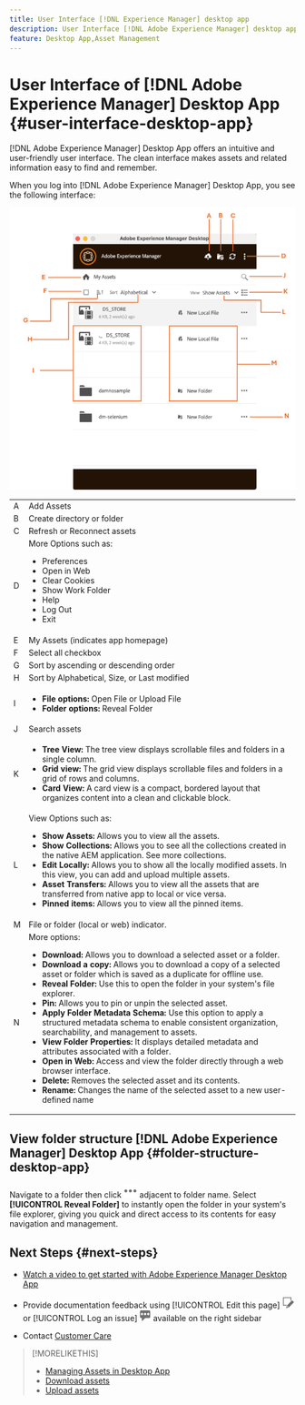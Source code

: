 ```yaml
---
title: User Interface [!DNL Experience Manager] desktop app
description: User Interface [!DNL Adobe Experience Manager] desktop app.
feature: Desktop App,Asset Management
---
```


# User Interface of [!DNL Adobe Experience Manager] Desktop App {#user-interface-desktop-app}

[!DNL Adobe Experience Manager] Desktop App offers an intuitive and user-friendly user interface. The clean interface makes assets and related information easy to find and remember.

When you log into [!DNL Adobe Experience Manager] Desktop App, you see the following interface:

![Desktop App User Interface](assets/app-user-interface.png)

<table border="0">
    <tr>
        <td> A </td>
        <td> Add Assets </td>
    </tr>
    <tr>
        <td> B </td>
        <td> Create directory or folder </td>
    </tr>
    <tr>
        <td> C </td>
        <td> Refresh or Reconnect assets </td>
    </tr>
    <tr>
        <td> D </td>
        <td> More Options such as:
            <ul>
                <li>Preferences</li>
                <li>Open in Web</li>
                <li>Clear Cookies</li>
                <li>Show Work Folder</li>
                <li>Help</li>
                <li>Log Out</li>
                <li>Exit</li>
            </ul>
        </td>
    </tr>
    <tr>
        <td> E </td>
        <td> My Assets (indicates app homepage) </td>
    </tr>
    <tr>
        <td> F </td>
        <td> Select all checkbox </td>
    </tr>
    <tr>
        <td> G </td>
        <td> Sort by ascending or descending order </td>
    </tr>
    <tr>
        <td> H </td>
        <td> Sort by Alphabetical, Size, or Last modified </td>
    </tr>
    <tr>
        <td> I </td>
        <td> 
        <ul>
            <li> <b>File options:</b> Open File or Upload File </li> 
            <li> <b>Folder options:</b> Reveal Folder </li>
        </ul>
        </td>
    </tr>
    <tr>
        <td> J </td>
        <td> Search assets </td>
    </tr>
    <tr>
        <td> K </td>
        <td> 
            <ul>
                <li> <b> Tree View: </b> The tree view displays scrollable files and folders in a single column. </li> 
                <li> <b> Grid view: </b> The grid view displays scrollable files and folders in a grid of rows and columns. </li>
                <li> <b> Card View: </b> A card view is a compact, bordered layout that organizes content into a clean and clickable block. </li> 
            </ul>
        </td>
    </tr>
    <tr>
        <td> L </td>
        <td> View Options such as: 
            <ul>
                <li><b> Show Assets:</b> Allows you to view all the assets. </li>
                <li><b> Show Collections:</b> Allows you to see all the collections created in the native AEM application. See more collections. </li>
                <li><b> Edit Locally:</b> Allows you to show all the locally modified assets. In this view, you can add and upload multiple assets.</li>
                <li><b> Asset Transfers:</b> Allows you to view all the assets that are transferred from native app to local or vice versa. </li>
                <li><b> Pinned items:</b> Allows you to view all the pinned items.</li>
            </ul>
        </td>
    </tr>
    <tr>
        <td> M </td>
        <td> File or folder (local or web) indicator. </td>
    </tr>
    <tr>
        <td> N </td>
        <td> More options: 
            <ul>
                <li><b> Download:</b> Allows you to download a selected asset or a folder. </li>
                <li><b> Download a copy:</b> Allows you to download a copy of a selected asset or folder which is saved as a duplicate for offline use. </li>
                <li><b> Reveal Folder:</b> Use this to open the folder in your system's file explorer.</li>
                <li><b> Pin:</b> Allows you to pin or unpin the selected asset. </li>
                <li><b> Apply Folder Metadata Schema:</b> Use this option to apply a structured metadata schema to enable consistent organization, searchability, and management to assets.</li>
                <li><b> View Folder Properties: </b> It displays detailed metadata and attributes associated with a folder. </li>
                <li><b> Open in Web: </b> Access and view the folder directly through a web browser interface. </li>
                <li><b> Delete: </b> Removes the selected asset and its contents. </li>
                <li><b> Rename: </b> Changes the name of the selected asset to a new user-defined name </li>
            </ul>
        </td>
    </tr>
</table>

## View folder structure [!DNL Adobe Experience Manager] Desktop App {#folder-structure-desktop-app}

Navigate to a folder then click ![More actions icon](assets/do-not-localize/more2_da2.png) adjacent to folder name. Select **[!UICONTROL Reveal Folder]** to instantly open the folder in your system's file explorer, giving you quick and direct access to its contents for easy navigation and management.


## Next Steps {#next-steps}

* [Watch a video to get started with Adobe Experience Manager Desktop App](https://experienceleague.adobe.com/en/docs/experience-manager-learn/assets/creative-workflows/aem-desktop-app)

* Provide documentation feedback using [!UICONTROL Edit this page] ![edit the page](assets/do-not-localize/edit-page.png) or [!UICONTROL Log an issue] ![create a GitHub issue](assets/do-not-localize/github-issue.png) available on the right sidebar

* Contact [Customer Care](https://experienceleague.adobe.com/?support-solution=General#support)

>[!MORELIKETHIS]
>
>* [Managing Assets in Desktop App](/help/using/assets-management-tasks.md)
>* [Download assets](/help/using/download-assets.md)
>* [Upload assets](/help/using/upload-assets.md)
 